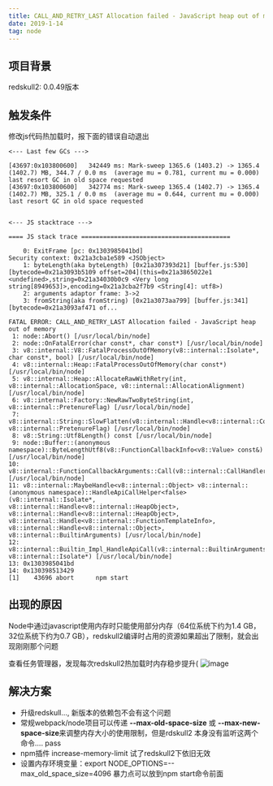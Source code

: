 ```yaml
---
title: CALL_AND_RETRY_LAST Allocation failed - JavaScript heap out of memory Node内存溢出解决方案
date: 2019-1-14
tag: node
---
```


 ## 项目背景
redskull2: 0.0.49版本
 ## 触发条件
修改js代码热加载时，报下面的错误自动退出
```
<--- Last few GCs --->

[43697:0x103800600]   342449 ms: Mark-sweep 1365.6 (1403.2) -> 1365.4 (1402.7) MB, 344.7 / 0.0 ms  (average mu = 0.781, current mu = 0.000) last resort GC in old space requested
[43697:0x103800600]   342774 ms: Mark-sweep 1365.4 (1402.7) -> 1365.4 (1402.7) MB, 325.1 / 0.0 ms  (average mu = 0.644, current mu = 0.000) last resort GC in old space requested


<--- JS stacktrace --->

==== JS stack trace =========================================

    0: ExitFrame [pc: 0x1303985041bd]
Security context: 0x21a3cba1e589 <JSObject>
    1: byteLength(aka byteLength) [0x21a307393d21] [buffer.js:530] [bytecode=0x21a3093b5109 offset=204](this=0x21a3865022e1 <undefined>,string=0x21a34030b0c9 <Very long string[8949653]>,encoding=0x21a3cba2f7b9 <String[4]: utf8>)
    2: arguments adaptor frame: 3->2
    3: fromString(aka fromString) [0x21a3073aa799] [buffer.js:341] [bytecode=0x21a3093af471 of...

FATAL ERROR: CALL_AND_RETRY_LAST Allocation failed - JavaScript heap out of memory
 1: node::Abort() [/usr/local/bin/node]
 2: node::OnFatalError(char const*, char const*) [/usr/local/bin/node]
 3: v8::internal::V8::FatalProcessOutOfMemory(v8::internal::Isolate*, char const*, bool) [/usr/local/bin/node]
 4: v8::internal::Heap::FatalProcessOutOfMemory(char const*) [/usr/local/bin/node]
 5: v8::internal::Heap::AllocateRawWithRetry(int, v8::internal::AllocationSpace, v8::internal::AllocationAlignment) [/usr/local/bin/node]
 6: v8::internal::Factory::NewRawTwoByteString(int, v8::internal::PretenureFlag) [/usr/local/bin/node]
 7: v8::internal::String::SlowFlatten(v8::internal::Handle<v8::internal::ConsString>, v8::internal::PretenureFlag) [/usr/local/bin/node]
 8: v8::String::Utf8Length() const [/usr/local/bin/node]
 9: node::Buffer::(anonymous namespace)::ByteLengthUtf8(v8::FunctionCallbackInfo<v8::Value> const&) [/usr/local/bin/node]
10: v8::internal::FunctionCallbackArguments::Call(v8::internal::CallHandlerInfo*) [/usr/local/bin/node]
11: v8::internal::MaybeHandle<v8::internal::Object> v8::internal::(anonymous namespace)::HandleApiCallHelper<false>(v8::internal::Isolate*, v8::internal::Handle<v8::internal::HeapObject>, v8::internal::Handle<v8::internal::HeapObject>, v8::internal::Handle<v8::internal::FunctionTemplateInfo>, v8::internal::Handle<v8::internal::Object>, v8::internal::BuiltinArguments) [/usr/local/bin/node]
12: v8::internal::Builtin_Impl_HandleApiCall(v8::internal::BuiltinArguments, v8::internal::Isolate*) [/usr/local/bin/node]
13: 0x1303985041bd
14: 0x130398513429
[1]    43696 abort      npm start
```

 ## 出现的原因
Node中通过javascript使用内存时只能使用部分内存（64位系统下约为1.4 GB，32位系统下约为0.7 GB），redskull2编译时占用的资源如果超出了限制，就会出现刚刚那个问题

查看任务管理器，发现每次redskull2热加载时内存稳步提升(
![image](https://user-images.githubusercontent.com/18004081/51100318-72700c80-1810-11e9-929b-abd13300e047.png)

 ## 解决方案
- 升级redskull..., 新版本的依赖包不会有这个问题
- 常规webpack/node项目可以传递 **--max-old-space-size** 或 **--max-new-space-size**来调整内存大小的使用限制，但是rdskull2 本身没有监听这两个命令.... pass
- npm插件 increase-memory-limit  试了redskull2下依旧无效
- 设置内存环境变量：export NODE_OPTIONS=--max_old_space_size=4096  暴力点可以放到npm start命令前面



